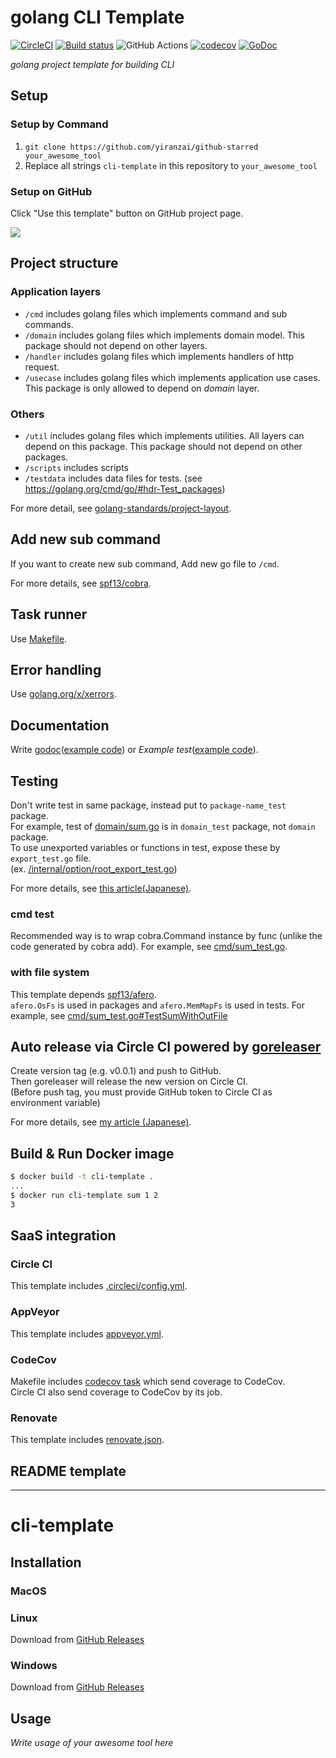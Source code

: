 # golang CLI Template

[![CircleCI](https://circleci.com/gh/yiranzai/github-starred.svg?style=svg)](https://circleci.com/gh/yiranzai/github-starred)
[![Build status](https://ci.appveyor.com/api/projects/status/qv1fyq6fm8ni4cne?svg=true)](https://ci.appveyor.com/project/yiranzai/github-starred)
![GitHub Actions](https://github.com/yiranzai/github-starred/workflows/Go/badge.svg)
[![codecov](https://codecov.io/gh/yiranzai/github-starred/branch/master/graph/badge.svg)](https://codecov.io/gh/yiranzai/github-starred)
[![GoDoc](https://godoc.org/github.com/yiranzai/github-starred?status.svg)](https://godoc.org/github.com/yiranzai/github-starred)

_golang project template for building CLI_

## Setup

### Setup by Command

1. `git clone https://github.com/yiranzai/github-starred your_awesome_tool`
1. Replace all strings `cli-template` in this repository to `your_awesome_tool`

### Setup on GitHub

Click "Use this template" button on GitHub project page.

![](https://github.com/yiranzai/github-starred/wiki/images/template-button.png)

## Project structure

### Application layers

- `/cmd` includes golang files which implements command and sub commands.
- `/domain` includes golang files which implements domain model. This package should not depend on other layers.
- `/handler` includes golang files which implements handlers of http request.
- `/usecase` includes golang files which implements application use cases. This package is only allowed to depend on _domain_ layer.

### Others

- `/util` includes golang files which implements utilities. All layers can depend on this package. This package should not depend on other packages.
- `/scripts` includes scripts
- `/testdata` includes data files for tests. (see https://golang.org/cmd/go/#hdr-Test_packages)

For more detail, see [golang-standards/project-layout](https://github.com/golang-standards/project-layout).

## Add new sub command

If you want to create new sub command, Add new go file to `/cmd`.

For more details, see [spf13/cobra](https://github.com/spf13/cobra).

## Task runner

Use [Makefile](https://github.com/yiranzai/github-starred/blob/master/Makefile).

## Error handling

Use [golang.org/x/xerrors](https://godoc.org/golang.org/x/xerrors).

## Documentation

Write [godoc](https://blog.golang.org/godoc-documenting-go-code)([example code](https://github.com/yiranzai/github-starred/blob/master/pkg/sum/sum.go#L9))
or _Example test_([example code](https://github.com/yiranzai/github-starred/blob/master/pkg/sum/sum_test.go#L13-L18https://github.com/yiranzai/github-starred/blob/master/pkg/sum/sum_test.go#L13-L18)).

## Testing

Don't write test in same package, instead put to `package-name_test` package.  
For example, test of [domain/sum.go](https://github.com/yiranzai/github-starred/blob/master/domain/sum_test.go) is in `domain_test` package, not `domain` package.  
To use unexported variables or functions in test, expose these by `export_test.go` file.  
(ex. [/internal/option/root_export_test.go](https://github.com/yiranzai/github-starred/blob/master/internal/option/root_export_test.go))

For more details, see [this article(Japanese)](https://tech.mercari.com/entry/2018/08/08/080000).

### cmd test

Recommended way is to wrap cobra.Command instance by func (unlike the code generated by cobra add).
For example, see [cmd/sum_test.go](https://github.com/yiranzai/github-starred/blob/master/cmd/sum_test.go).

### with file system

This template depends [spf13/afero](https://github.com/spf13/afero).  
`afero.OsFs` is used in packages and `afero.MemMapFs` is used in tests.
For example, see [cmd/sum_test.go#TestSumWithOutFile](https://github.com/yiranzai/github-starred/blob/master/cmd/sum_test.go)

## Auto release via Circle CI powered by [goreleaser](https://github.com/goreleaser/goreleaser)

Create version tag (e.g. v0.0.1) and push to GitHub.  
Then goreleaser will release the new version on Circle CI.  
(Before push tag, you must provide GitHub token to Circle CI as environment variable)

For more details, see [my article (Japanese)](https://qiita.com/mpppk/items/ab328356ca14938a1208).

## Build & Run Docker image

```bash
$ docker build -t cli-template .
...
$ docker run cli-template sum 1 2
3
```

## SaaS integration

### Circle CI

This template includes [.circleci/config.yml](https://github.com/yiranzai/github-starred/blob/master/.circleci/config.yml).

### AppVeyor

This template includes [appveyor.yml](https://github.com/yiranzai/github-starred/blob/master/appveyor.yml).

### CodeCov

Makefile includes [codecov task](https://github.com/yiranzai/github-starred/blob/master/Makefile) which send coverage to CodeCov.  
Circle CI also send coverage to CodeCov by its job.

### Renovate

This template includes [renovate.json](https://github.com/yiranzai/github-starred/blob/master/renovate.json).

## README template

---

# cli-template

## Installation

### MacOS

### Linux

Download from [GitHub Releases](https://github.com/yiranzai/github-starred/releases)

### Windows

Download from [GitHub Releases](https://github.com/yiranzai/github-starred/releases)

## Usage

_Write usage of your awesome tool here_

